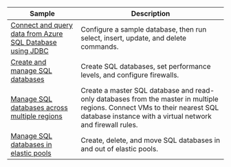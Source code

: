 |Sample   |Description  |
|---------|---------|
| [Connect and query data from Azure SQL Database using JDBC][4] | Configure a sample database, then run select, insert, update, and delete commands. |
| [Create and manage SQL databases][1] | Create SQL databases, set performance levels, and configure firewalls.|
| [Manage SQL databases across multiple regions][2] | Create a master SQL database and read-only databases from the master in multiple regions. Connect VMs to their nearest SQL database instance with a virtual network and firewall rules. | 
| [Manage SQL databases in elastic pools][3] | Create, delete, and move SQL databases in and out of elastic pools. | 

[1]: https://github.com/Azure-Samples/sql-database-java-manage-db/
[2]: https://azure.microsoft.com/resources/samples/sql-database-java-manage-sql-databases-across-regions/
[3]: ../java-sdk-manage-sql-elastic-pools.md
[4]: https://docs.microsoft.com/azure/sql-database/sql-database-connect-query-java
